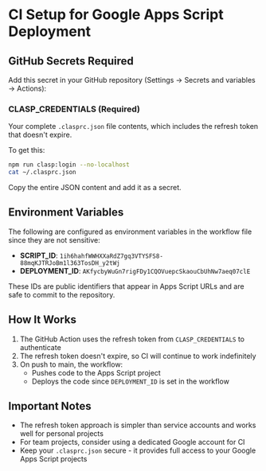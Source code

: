 # CI Setup for Google Apps Script Deployment

## GitHub Secrets Required

Add this secret in your GitHub repository (Settings → Secrets and variables → Actions):

### CLASP_CREDENTIALS (Required)
Your complete `.clasprc.json` file contents, which includes the refresh token that doesn't expire.

To get this:
```bash
npm run clasp:login --no-localhost
cat ~/.clasprc.json
```

Copy the entire JSON content and add it as a secret.

## Environment Variables

The following are configured as environment variables in the workflow file since they are not sensitive:

- **SCRIPT_ID**: `1ih6hahfWWHXXaRdZ7gq3VTYSFS8-88mqKJTRJoBm1l363TosDH_y2tWj`
- **DEPLOYMENT_ID**: `AKfycbyWuGn7rigFDy1CQOVuepcSkaouCbUhNw7aeq07clE`

These IDs are public identifiers that appear in Apps Script URLs and are safe to commit to the repository.

## How It Works

1. The GitHub Action uses the refresh token from `CLASP_CREDENTIALS` to authenticate
2. The refresh token doesn't expire, so CI will continue to work indefinitely
3. On push to main, the workflow:
   - Pushes code to the Apps Script project
   - Deploys the code since `DEPLOYMENT_ID` is set in the workflow

## Important Notes

- The refresh token approach is simpler than service accounts and works well for personal projects
- For team projects, consider using a dedicated Google account for CI
- Keep your `.clasprc.json` secure - it provides full access to your Google Apps Script projects